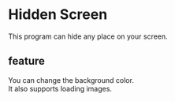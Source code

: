 # Hidden Screen
This program can hide any place on your screen.

## feature
You can change the background color.<br>It also supports loading images.
